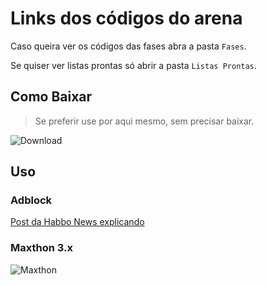 # Links dos códigos do arena

Caso queira ver os códigos das fases abra a pasta `Fases`.

Se quiser ver listas prontas só abrir a pasta `Listas Prontas`.

## Como Baixar

> Se preferir use por aqui mesmo, sem precisar baixar.

![Download](https://i.imgur.com/Fqlg1Fh.png)

## Uso

### Adblock

[Post da Habbo News explicando](https://www.habbonews.net/2019/03/habbo-hotel-informacoes-adblock.html)

### Maxthon 3.x

![Maxthon](https://i.imgur.com/eYSPyTi.png)
